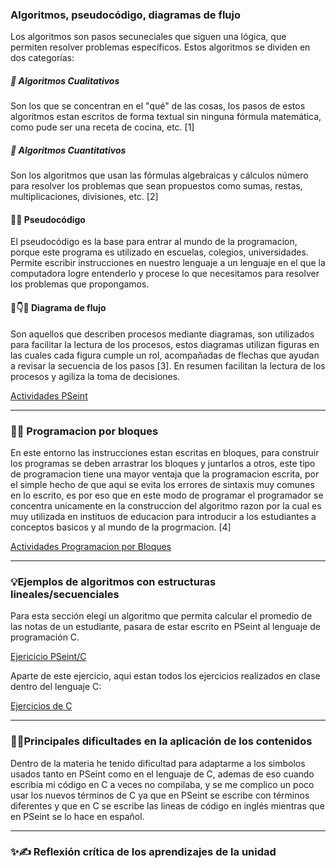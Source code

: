 ### Algoritmos, pseudocódigo, diagramas de flujo

Los algoritmos son pasos secuneciales que siguen una lógica, que permiten resolver problemas específicos.
Estos algoritmos se dividen en dos categorías: 

##### 🔡 Algoritmos Cualitativos

Son los que se concentran en el "qué" de las cosas, los pasos de estos algoritmos estan escritos de forma textual sin ninguna fórmula matemática, como pude ser una receta de cocina, etc. [1]

##### 🔢 Algoritmos Cuantitativos

Son los algoritmos que usan las fórmulas algebraicas y cálculos número para resolver los problemas que sean propuestos como sumas, restas, multiplicaciones, divisiones, etc. [2]

#### 📝🧠 Pseudocódigo 

El pseudocódigo es la base para entrar al mundo de la programacion, porque este programa es utilizado en escuelas, colegios, universidades. Permite escribir instrucciones en nuestro lenguaje a un lenguaje en el que la computadora logre entenderlo y procese lo que necesitamos para resolver los problemas que propongamos.

#### 💠👇🌊 Diagrama de flujo

Son aquellos que describen procesos mediante diagramas, son utilizados para facilitar la lectura de los procesos, estos diagramas utilizan figuras en las cuales cada figura cumple un rol, acompañadas de flechas que ayudan a revisar la secuencia de los pasos [3]. En resumen facilitan la lectura de los procesos y agiliza la toma de decisiones. 

[Actividades PSeint](https://drive.google.com/drive/folders/1aj-N0Kdkn8663RM6WMKmjRyrH-XSmp0f?usp=sharing)

---

### 🦺🧱 Programacion por bloques 

En este entorno las instrucciones estan escritas en bloques, para construir los programas se deben arrastrar los bloques y juntarlos a otros, este tipo de programacion tiene una mayor ventaja que la programacion escrita, por el simple hecho de que aqui se evita los errores de sintaxis muy comunes en lo escrito, es por eso que en este modo de programar el programador se concentra unicamente en la construccion del algoritmo razon por la cual es muy utilizada en instituos de educacion para introducir a los estudiantes a conceptos basicos y al mundo de la progrmacion. [4]

[Actividades Programacion por Bloques](https://drive.google.com/drive/folders/1BkyhZvw1LZubSUEDsrqpakbkp0FwE_FZ?usp=sharing)

---

### 💡Ejemplos de algoritmos con estructuras lineales/secuenciales

Para esta sección elegí un algoritmo que permita calcular el promedio de las notas de un estudiante, pasara de estar escrito en PSeint al lenguaje de programación C.

[Ejericicio PSeint/C](https://drive.google.com/drive/folders/1eZEG4GpI1JA795921ehuytX2KHslluqt?usp=sharing)

Aparte de este ejercicio, aqui estan todos los ejercicios realizados en clase dentro del lenguaje C:

[Ejercicios de C](https://drive.google.com/drive/folders/1WwCeyrolFfQ_Y8z_QAtsYR6tsRsWBmhv?usp=sharing)

---

### 🤔🛑Principales dificultades en la aplicación de los contenidos

Dentro de la materia he tenido dificultad para adaptarme a los simbolos usados tanto en PSeint como en el lenguaje de C, ademas de eso cuando escribia mi código en C a veces no compilaba, y se me complico un poco usar los nuevos términos de C ya que en PSeint se escribe con términos diferentes y que en C se escribe las lineas de código en inglés mientras que en PSeint se lo hace en español.

---

### ✨✍️ Reflexión crítica de los aprendizajes de la unidad




